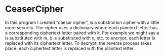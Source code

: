 # CeaserCipher
In this program I created “caesar cipher”, is a substitution cipher with a little more security. The cipher
uses a dictionary where each plaintext letter has a corresponding ciphertext letter paired with it.
For example we might say a is substituted with m, b is substituted with x, etc. to encrypt, each
letter is replaced with its ciphertext letter. To decrypt, the reverse process takes place: each
ciphertext letter is replaced with the plaintext letter.
